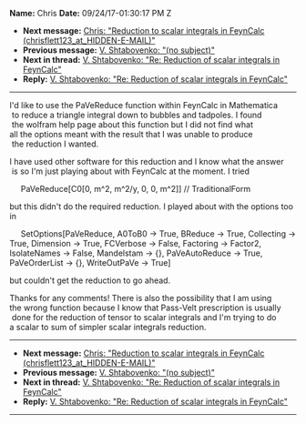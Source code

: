 **Name:** Chris
**Date:** 09/24/17-01:30:17 PM Z

  - **Next message:** [Chris: "Reduction to scalar integrals in FeynCalc
    (chrisflett123_at_HIDDEN-E-MAIL)"](1323.html)
  - **Previous message:** [V. Shtabovenko: "(no subject)"](1321.html)
  - **Next in thread:** [V. Shtabovenko: "Re: Reduction of scalar
    integrals in FeynCalc"](1324.html)
  - **Reply:** [V. Shtabovenko: "Re: Reduction of scalar integrals in
    FeynCalc"](1324.html)

-----

I'd like to use the PaVeReduce function within FeynCalc in Mathematica  
 to reduce a triangle integral down to bubbles and tadpoles. I found  
 the wolfram help page about this function but I did not find what  
all the options meant with the result that I was unable to produce  
 the reduction I wanted.  

I have used other software for this reduction and I know what the
answer  
 is so I'm just playing about with FeynCalc at the moment. I tried  

     PaVeReduce[C0[0, m^2, m^2/y, 0, 0, m^2]] //
TraditionalForm  

but this didn't do the required reduction. I played about with the
options too in  

     SetOptions[PaVeReduce, A0ToB0 -\> True, BReduce -\> True,
Collecting -\> True, Dimension -\> True, FCVerbose -\> False, Factoring
-\> Factor2, IsolateNames -\> False, Mandelstam -\> {}, PaVeAutoReduce
-\> True, PaVeOrderList -\> {}, WriteOutPaVe -\> True]  

but couldn't get the reduction to go ahead.  

Thanks for any comments\! There is also the possibility that I am
using  
the wrong function because I know that Pass-Velt prescription is
usually  
 done for the reduction of tensor to scalar integrals and I'm trying to
do  
a scalar to sum of simpler scalar integrals reduction.  

-----

  - **Next message:** [Chris: "Reduction to scalar integrals in FeynCalc
    (chrisflett123_at_HIDDEN-E-MAIL)"](1323.html)
  - **Previous message:** [V. Shtabovenko: "(no subject)"](1321.html)
  - **Next in thread:** [V. Shtabovenko: "Re: Reduction of scalar
    integrals in FeynCalc"](1324.html)
  - **Reply:** [V. Shtabovenko: "Re: Reduction of scalar integrals in
    FeynCalc"](1324.html)

-----


